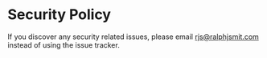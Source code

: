 # Security Policy

If you discover any security related issues, please email rjs@ralphjsmit.com instead of using the issue tracker.
